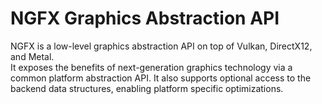 # NGFX Graphics Abstraction API
NGFX is a low-level graphics abstraction API on top of Vulkan, DirectX12, and Metal.  
It exposes the benefits of next-generation graphics technology via a common
platform abstraction API.  It also supports optional access to the backend data structures,
enabling platform specific optimizations.
